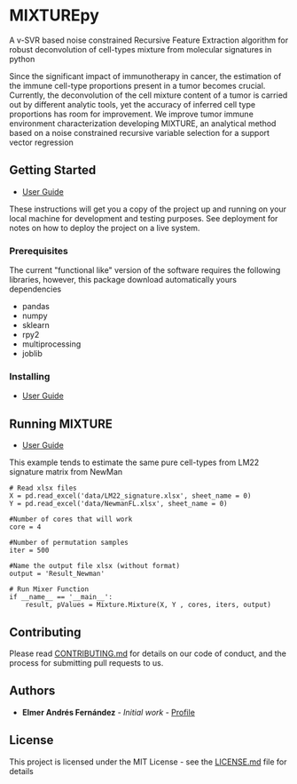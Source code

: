 # MIXTUREpy

A v-SVR based noise constrained Recursive Feature Extraction algorithm for robust deconvolution of cell-types mixture from molecular signatures in python

Since the significant impact of immunotherapy in cancer, the estimation of the immune cell-type proportions present in a tumor becomes crucial. Currently, the deconvolution of the cell mixture content of a tumor is carried out by different analytic tools, yet the accuracy of inferred cell type proportions has room for improvement. We improve tumor immune environment characterization developing MIXTURE, an analytical method based on a noise constrained recursive variable selection for a support vector regression

## Getting Started

* [User Guide](https://docs.google.com/presentation/d/1lv8YGpmyuf9n9UUKAm5GavVHrqdSYf9m1UrzU_a0sK8/edit?usp=sharing)

These instructions will get you a copy of the project up and running on your local machine for development and testing purposes. See deployment for notes on how to deploy the project on a live system.

### Prerequisites

The current "functional like" version of the software requires the following libraries, however, this package download automatically yours dependencies
 * pandas
 * numpy
 * sklearn
 * rpy2
 * multiprocessing
 * joblib

### Installing
* [User Guide](https://docs.google.com/presentation/d/1lv8YGpmyuf9n9UUKAm5GavVHrqdSYf9m1UrzU_a0sK8/edit?usp=sharing)

## Running MIXTURE

* [User Guide](https://docs.google.com/presentation/d/1lv8YGpmyuf9n9UUKAm5GavVHrqdSYf9m1UrzU_a0sK8/edit?usp=sharing)

This example tends to estimate the same pure cell-types from LM22 signature matrix from NewMan
```
# Read xlsx files
X = pd.read_excel('data/LM22_signature.xlsx', sheet_name = 0) 
Y = pd.read_excel('data/NewmanFL.xlsx', sheet_name = 0) 

#Number of cores that will work
core = 4

#Number of permutation samples
iter = 500

#Name the output file xlsx (without format)
output = 'Result_Newman'

# Run Mixer Function
if __name__ == '__main__':
    result, pValues = Mixture.Mixture(X, Y , cores, iters, output)

```

## Contributing

Please read [CONTRIBUTING.md](https://gist.github.com/PurpleBooth/b24679402957c63ec426) for details on our code of conduct, and the process for submitting pull requests to us.

## Authors

* **Elmer Andrés Fernández** - *Initial work* - [Profile](https://www.researchgate.net/profile/Elmer_Fernandez)

## License

This project is licensed under the MIT License - see the [LICENSE.md](LICENSE.md) file for details
